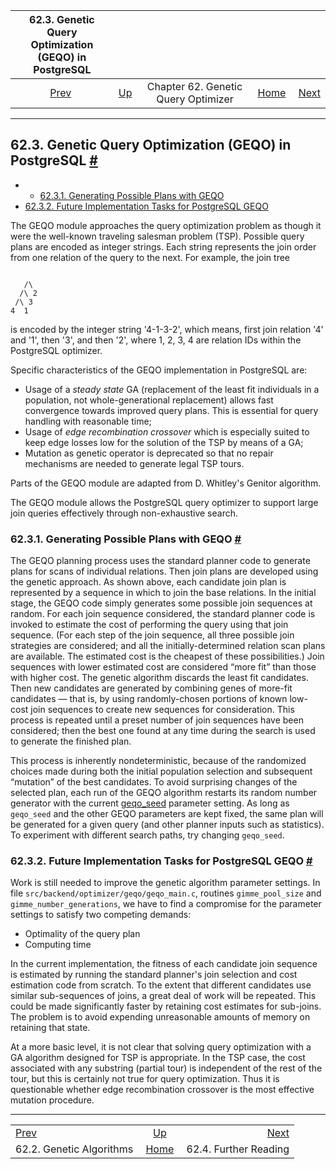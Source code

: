 

| 62.3. Genetic Query Optimization (GEQO) in PostgreSQL |                                                       |                                     |                                                       |                                                   |
| :---------------------------------------------------: | :---------------------------------------------------- | :---------------------------------: | ----------------------------------------------------: | ------------------------------------------------: |
|  [Prev](geqo-intro2.html "62.2. Genetic Algorithms")  | [Up](geqo.html "Chapter 62. Genetic Query Optimizer") | Chapter 62. Genetic Query Optimizer | [Home](index.html "PostgreSQL 17devel Documentation") |  [Next](geqo-biblio.html "62.4. Further Reading") |

***

## 62.3. Genetic Query Optimization (GEQO) in PostgreSQL [#](#GEQO-PG-INTRO)

  * *   [62.3.1. Generating Possible Plans with GEQO](geqo-pg-intro.html#GEQO-PG-INTRO-GEN-POSSIBLE-PLANS)
  * [62.3.2. Future Implementation Tasks for PostgreSQL GEQO](geqo-pg-intro.html#GEQO-FUTURE)

The GEQO module approaches the query optimization problem as though it were the well-known traveling salesman problem (TSP). Possible query plans are encoded as integer strings. Each string represents the join order from one relation of the query to the next. For example, the join tree

```

   /\
  /\ 2
 /\ 3
4  1
```

is encoded by the integer string '4-1-3-2', which means, first join relation '4' and '1', then '3', and then '2', where 1, 2, 3, 4 are relation IDs within the PostgreSQL optimizer.

Specific characteristics of the GEQO implementation in PostgreSQL are:

* Usage of a *steady state* GA (replacement of the least fit individuals in a population, not whole-generational replacement) allows fast convergence towards improved query plans. This is essential for query handling with reasonable time;
* Usage of *edge recombination crossover* which is especially suited to keep edge losses low for the solution of the TSP by means of a GA;
* Mutation as genetic operator is deprecated so that no repair mechanisms are needed to generate legal TSP tours.

Parts of the GEQO module are adapted from D. Whitley's Genitor algorithm.

The GEQO module allows the PostgreSQL query optimizer to support large join queries effectively through non-exhaustive search.

### 62.3.1. Generating Possible Plans with GEQO [#](#GEQO-PG-INTRO-GEN-POSSIBLE-PLANS)

The GEQO planning process uses the standard planner code to generate plans for scans of individual relations. Then join plans are developed using the genetic approach. As shown above, each candidate join plan is represented by a sequence in which to join the base relations. In the initial stage, the GEQO code simply generates some possible join sequences at random. For each join sequence considered, the standard planner code is invoked to estimate the cost of performing the query using that join sequence. (For each step of the join sequence, all three possible join strategies are considered; and all the initially-determined relation scan plans are available. The estimated cost is the cheapest of these possibilities.) Join sequences with lower estimated cost are considered “more fit” than those with higher cost. The genetic algorithm discards the least fit candidates. Then new candidates are generated by combining genes of more-fit candidates — that is, by using randomly-chosen portions of known low-cost join sequences to create new sequences for consideration. This process is repeated until a preset number of join sequences have been considered; then the best one found at any time during the search is used to generate the finished plan.

This process is inherently nondeterministic, because of the randomized choices made during both the initial population selection and subsequent “mutation” of the best candidates. To avoid surprising changes of the selected plan, each run of the GEQO algorithm restarts its random number generator with the current [geqo\_seed](runtime-config-query.html#GUC-GEQO-SEED) parameter setting. As long as `geqo_seed` and the other GEQO parameters are kept fixed, the same plan will be generated for a given query (and other planner inputs such as statistics). To experiment with different search paths, try changing `geqo_seed`.

### 62.3.2. Future Implementation Tasks for PostgreSQL GEQO [#](#GEQO-FUTURE)

Work is still needed to improve the genetic algorithm parameter settings. In file `src/backend/optimizer/geqo/geqo_main.c`, routines `gimme_pool_size` and `gimme_number_generations`, we have to find a compromise for the parameter settings to satisfy two competing demands:

* Optimality of the query plan
* Computing time

In the current implementation, the fitness of each candidate join sequence is estimated by running the standard planner's join selection and cost estimation code from scratch. To the extent that different candidates use similar sub-sequences of joins, a great deal of work will be repeated. This could be made significantly faster by retaining cost estimates for sub-joins. The problem is to avoid expending unreasonable amounts of memory on retaining that state.

At a more basic level, it is not clear that solving query optimization with a GA algorithm designed for TSP is appropriate. In the TSP case, the cost associated with any substring (partial tour) is independent of the rest of the tour, but this is certainly not true for query optimization. Thus it is questionable whether edge recombination crossover is the most effective mutation procedure.

***

|                                                      |                                                       |                                                   |
| :--------------------------------------------------- | :---------------------------------------------------: | ------------------------------------------------: |
| [Prev](geqo-intro2.html "62.2. Genetic Algorithms")  | [Up](geqo.html "Chapter 62. Genetic Query Optimizer") |  [Next](geqo-biblio.html "62.4. Further Reading") |
| 62.2. Genetic Algorithms                             | [Home](index.html "PostgreSQL 17devel Documentation") |                             62.4. Further Reading |

